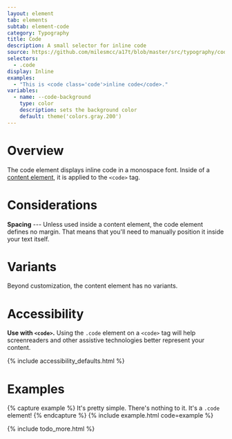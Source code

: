```yaml
---
layout: element
tab: elements
subtab: element-code
category: Typography
title: Code
description: A small selector for inline code
source: https://github.com/milesmcc/a17t/blob/master/src/typography/code.css
selectors:
  - .code
display: Inline
examples:
  - "This is <code class='code'>inline code</code>."
variables:
  - name: --code-background
    type: color
    description: sets the background color
    default: theme('colors.gray.200')
---
```


# Overview

The code element displays inline code in a monospace font. Inside of a [content element](/typography/content), it is applied to the `<code>` tag.  

# Considerations

**Spacing** --- Unless used inside a content element, the code element defines no margin. That means that you'll need to manually position it inside your text itself.

# Variants

Beyond customization, the content element has no variants.

# Accessibility

**Use with `<code>`.** Using the `.code` element on a `<code>` tag will help screenreaders and other assistive technologies better represent your content.

{% include accessibility_defaults.html %}

# Examples

{% capture example %}
It's pretty simple. There's nothing to it. It's a <code class="code">.code</code> element!
{% endcapture %}
{% include example.html code=example %}

{% include todo_more.html %}